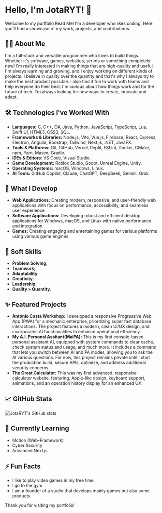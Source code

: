 # Hello, I'm JotaRYT! 👋

Welcome to my portfolio Read Me! I'm a developer who likes coding. Here you'll find a showcase of my work, projects, and contributions.

## 👨‍💻 About Me

I'm a full-stack and versatile programmer who loves to build things. Whether it's software, games, websites, scripts or something completely new! I'm really interested in making things that are high-quality and useful. I'm always learning and growing, and I enjoy working on different kinds of projects. I believe in quality over the quantity and that's why I always try to make the best product possible. I also find it fun to work with teams and help everyone do their best. I'm curious about how things work and for the future of tech. I'm always looking for new ways to create, innovate and adapt.

## 🛠 Technologies I've Worked With

- **Languages:** C, C++, C#, Java, Python, JavaScript, TypeScript, Lua, Swift UI, HTML5, CSS3, SQL.
- **Frameworks & Libraries:** Node.js, Vite, Vue.js, Firebase, React, Express, Electron, Angular, Boostrap, Tailwind, Next.js, .NET, JavaFX.
- **Tools & Platforms:** Git, GitHub, Vercel, Replit, ESLint, Docker, CMake, npm, Yarn, Maven, Gradle.
- **IDEs & Editors:** VS Code, Visual Studio.
- **Game Development:** Roblox Studio, Godot, Unreal Engine, Unity.
- **Operating Systems:** macOS, Windows, Linux.
- **AI Tools:** GitHub Copilot, Claude, ChatGPT, DeepSeek, Gemini, Grok.

## 🚀 What I Develop

- **Web Applications:** Creating modern, responsive, and user-friendly web applications with focus on performance, accessibility, and seamless user experience.
- **Software Applications:** Developing robust and efficient desktop applications for Windows, macOS, and Linux with native performance and integration.
- **Games:** Creating engaging and entertaining games for various platforms using various game engines.

## 🔨 Soft Skills

- **Problem Solving**;
- **Teamwork**;
- **Adaptability**;
- **Creativity**;
- **Leadership**;
- **Quality > Quantity**.

## ✨ Featured Projects

- **António Costa Workshop:** I developed a responsive Progressive Web App (PWA) for a mechanic enterprise, prioritizing super fast database interactions. The project features a modern, clean UI/UX design, and incorporates AI functionalities to enhance operational efficiency.
- **My A.I. Personal Assitant(MaiPA):** This is my first console-based personal assistant AI, equipped with system commands to clear cache, check system status and usage, and much more. It includes a command that lets you switch between AI and PA modes, allowing you to ask the AI various questions. For now, this project remains private until I start the production build, secure APIs, optimize, and address additional security concerns.
- **The Great Calculator:** This was my first advanced, responsive calculator website, featuring, Apple-like design, keyboard support, animations, and an operation history display for an enhanced UX.

## 📈 GitHub Stats

![JotaRYT's GitHub stats](https://github-readme-stats.vercel.app/api?username=JotaRYT&show_icons=true&theme=radical)

## 🌱 Currently Learning

- Motion (Web-Framework)
- Cyber Security
- Advanced Next.js

## ⚡ Fun Facts

- I like to play video games in my free time.
- I go to the gym.
- I am a founder of a studio that develops mainly games but also some products.

Thank you for visiting my portfolio!
